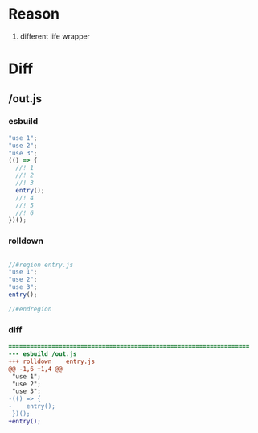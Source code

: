 # Reason
1. different iife wrapper
# Diff
## /out.js
### esbuild
```js
"use 1";
"use 2";
"use 3";
(() => {
  //! 1
  //! 2
  //! 3
  entry();
  //! 4
  //! 5
  //! 6
})();
```
### rolldown
```js

//#region entry.js
"use 1";
"use 2";
"use 3";
entry();

//#endregion

```
### diff
```diff
===================================================================
--- esbuild	/out.js
+++ rolldown	entry.js
@@ -1,6 +1,4 @@
 "use 1";
 "use 2";
 "use 3";
-(() => {
-    entry();
-})();
+entry();

```
